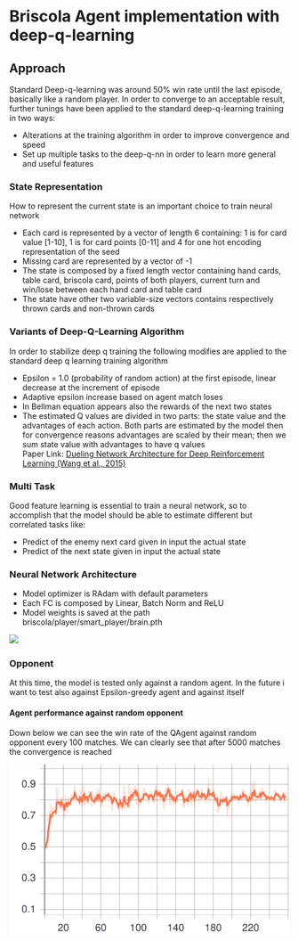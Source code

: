 # Briscola Agent implementation with deep-q-learning 

## Approach
Standard Deep-q-learning was around 50% win rate until the last episode,
 basically like a random player. In order to converge to an acceptable result, 
 further tunings have been applied to the standard deep-q-learning training in two ways:
 - Alterations at the training algorithm in order to improve convergence and speed
 - Set up multiple tasks to the deep-q-nn in order to learn more general and useful features
     
### State Representation
 How to represent the current state 
 is an important choice to train neural network
 - Each card is represented by a vector of length 6 containing:
 1 is for card value [1-10], 1 is for card points [0-11] and 
 4 for one hot encoding representation of the seed
 - Missing card are represented by a vector of -1
 - The state is composed by a fixed length vector containing hand cards, 
 table card, briscola card, points of both players, current turn and win/lose between each hand card
 and table card
 - The state have other two variable-size vectors contains respectively thrown cards
 and non-thrown cards

### Variants of Deep-Q-Learning Algorithm

In order to stabilize deep q training the following modifies are applied
to the standard deep q learning training algorithm
- Epsilon = 1.0 (probability of random action) at the first episode, linear decrease at the increment of episode
- Adaptive epsilon increase based on agent match loses
- In Bellman equation appears also the rewards of the next two states
- The estimated Q values are divided in two parts:
 the state value and the advantages of each action.
 Both parts are estimated by the model then
 for convergence reasons advantages are scaled by their mean;
 then we sum state value with advantages to have q values <br>
 Paper Link: [Dueling Network Architecture for Deep Reinforcement Learning (Wang et al., 2015)](https://arxiv.org/abs/1511.06581)

### Multi Task
 Good feature learning is essential to train a neural network, so to accomplish that
 the model should be able to estimate different but correlated tasks
 like:
 - Predict of the enemy next card given in input the actual state
 - Predict of the next state given in input the actual state

### Neural Network Architecture

- Model optimizer is RAdam with default parameters
- Each FC is composed by Linear, Batch Norm and ReLU
- Model weights is saved at the path briscola/player/smart_player/brain.pth

![](img/model_architecture.png)

### Opponent

At this time, the model is tested only against a random agent.
In the future i want to test also against Epsilon-greedy agent and against itself


#### Agent performance against random opponent

Down below we can see the win rate of the QAgent against random opponent every 100 matches.
We can clearly see that after 5000 matches the convergence is reached

![](img/match_win_rate_100.svg)

